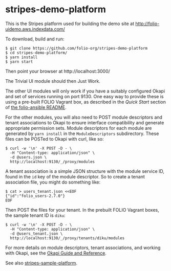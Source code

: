 # stripes-demo-platform

This is the Stripes platform used for building the demo site at http://folio-uidemo.aws.indexdata.com/

To download, build and run:
```
$ git clone https://github.com/folio-org/stripes-demo-platform
$ cd stripes-demo-platform/
$ yarn install
$ yarn start
```
Then point your browser at http://localhost:3000/

The Trivial UI module should then Just Work.

The other UI modules will only work if you have a suitably configured Okapi and set of services running on port 9130. One easy way to provide these is using a pre-built FOLIO Vagrant box, as described in the *Quick Start* section of [the folio-ansible README](https://github.com/folio-org/folio-ansible/blob/master/README.md).

For the other modules, you will also need to POST module descriptors and tenant associations to Okapi to ensure interface compatibility and generate appropriate permission sets. Module descriptors for each module are generated by `yarn install` in the `ModuleDescriptors` subdirectory. These files can be POSTed to Okapi with curl, like so:
```
$ curl -w '\n' -X POST -D - \
  -H "Content-type: application/json" \
  -d @users.json \
  http://localhost:9130/_/proxy/modules
```
A tenant association is a simple JSON structure with the module service ID, found in the `id` key of the module descriptor. So to create a tenant association file, you might do something like:
```
$ cat > users_tenant.json <<EOF
{"id":"folio_users-2.7.0"}
EOF
```
Then POST the files for your tenant. In the prebuilt FOLIO Vagrant boxes, the sample tenant ID is `diku`:
```
$ curl -w '\n' -X POST -D - \
  -H "Content-type: application/json" \
  -d @users_tenant.json \
  http://localhost:9130/_/proxy/tenants/diku/modules
```
For more details on module descriptors, tenant associations, and working with Okapi, see the [Okapi Guide and Reference](https://github.com/folio-org/okapi/blob/master/doc/guide.md).

See also [stripes-sample-platform](https://github.com/folio-org/stripes-sample-platform).
